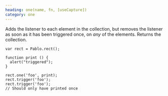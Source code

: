 ```yaml
--- 
heading: one(name, fn, [useCapture])
category: one
---
```


Adds the listener to each element in the collection, but removes the listener as soon as it has been triggered once, on *any* of the elements. Returns the collection.

    var rect = Pablo.rect();
    
    function print () {
      alert("triggered");
    }

    rect.one('foo', print);
    rect.trigger('foo');
    rect.trigger('foo');
    // Should only have printed once
